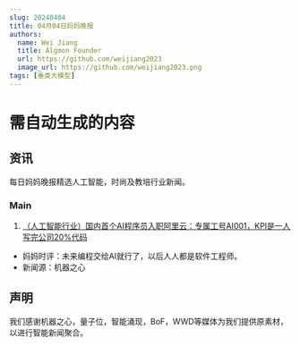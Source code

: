 ```yaml
---
slug: 20240404
title: 04月04日妈妈晚报
authors:
  name: Wei Jiang
  title: Algmon Founder
  url: https://github.com/weijiang2023
  image_url: https://github.com/weijiang2023.png
tags: [垂类大模型]
---
```


# 需自动生成的内容
## 资讯
每日妈妈晚报精选人工智能，时尚及教培行业新闻。

### Main

1. [（人工智能行业）国内首个AI程序员入职阿里云：专属工号AI001，KPI是一人写完公司20%代码](https://mp.weixin.qq.com/s/t_OJu1JGrzk7q8A2GAfA0g)
* 妈妈时评：未来编程交给AI就行了，以后人人都是软件工程师。
* 新闻源：机器之心

## 声明

我们感谢机器之心，量子位，智能涌现，BoF，WWD等媒体为我们提供原素材，以进行智能新闻聚合。